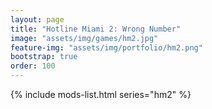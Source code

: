```yaml
---
layout: page
title: "Hotline Miami 2: Wrong Number"
image: "assets/img/games/hm2.jpg"
feature-img: "assets/img/portfolio/hm2.png"
bootstrap: true
order: 100
---
```


{% include mods-list.html series="hm2" %}
